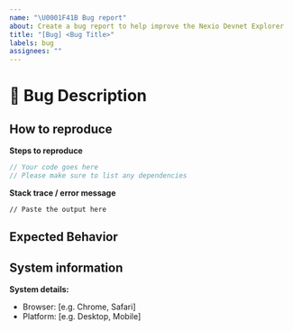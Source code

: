 ```yaml
---
name: "\U0001F41B Bug report"
about: Create a bug report to help improve the Nexio Devnet Explorer
title: "[Bug] <Bug Title>"
labels: bug
assignees: ""
---
```


# 🐛 Bug Description

<!--
  A clear description of what the bug is.
-->

## How to reproduce

**Steps to reproduce**

```typescript
// Your code goes here
// Please make sure to list any dependencies
```

**Stack trace / error message**

```
// Paste the output here
```

## Expected Behavior

<!--
  A clear description of what the expected behavior is
-->

## System information

**System details:**

- Browser: [e.g. Chrome, Safari]
- Platform: [e.g. Desktop, Mobile]
